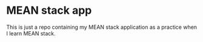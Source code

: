 # MEAN stack app

This is just a repo containing my MEAN stack application as a practice when I learn MEAN stack.